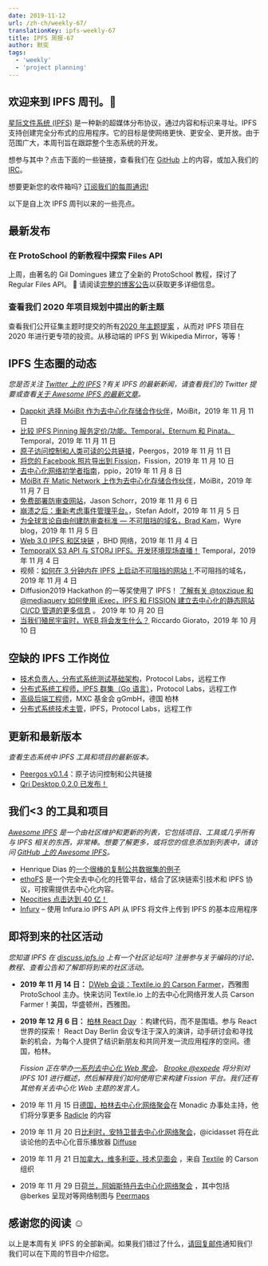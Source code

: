```yaml
---
date: 2019-11-12
url: /zh-ch/weekly-67/
translationKey: ipfs-weekly-67
title: IPFS 周报-67
author: 默奕
tags:
  - 'weekly'
  - 'project planning'
---
```


## 欢迎来到 IPFS 周刊。👋

[星际文件系统 (IPFS)](https://ipfs.io/) 是一种新的超媒体分布协议，通过内容和标识来寻址。IPFS 支持创建完全分布式的应用程序。它的目标是使网络更快、更安全、更开放。由于范围广大，本周刊旨在跟踪整个生态系统的开发。

想参与其中？点击下面的一些链接，查看我们在 [GitHub](https://github.com/ipfs) 上的内容，或加入我们的 [IRC](https://riot.im/app/#/room/#ipfs:matrix.org)。

想要更新您的收件箱吗? [订阅我们的每周通讯!](http://eepurl.com/gL2Pi5)

以下是自上次 IPFS 周刊以来的一些亮点。

## 最新发布

### 在 ProtoSchool 的新教程中探索 Files API

上周，由著名的 Gil Domingues 建立了全新的 ProtoSchool 教程，探讨了 Regular Files API。 🎉 请阅读[完整的博客公告](https://blog.ipfs.io/2019-11-06-explore-the-files-api-on-protoschool/)以获取更多详细信息。

### 查看我们 2020 年项目规划中提出的新主题

查看我们公开征集主题时提交的所有[2020 年主题提案](https://github.com/ipfs/roadmap/issues?q=is%3Aissue+is%3Aopen+label%3A%222020+Theme+Proposal%22) ，从而对 IPFS 项目在 2020 年进行更专项的投资。从移动端的 IPFS 到 Wikipedia Mirror，等等！

## IPFS 生态圈的动态

_您是否关注 [Twitter 上的 IPFS](https://twitter.com/IPFSbot) ?有关 IPFS 的最新新闻，请查看我们的 Twitter 提要或查看[关于 Awesome IPFS 的最新文章](https://awesome.ipfs.io/articles/)。_

- [Dappkit 选择 MóiBit 作为去中心化存储合作伙伴](https://medium.com/@moibit/dappkit-adopts-moibit-as-the-decentralized-storage-partner-8bb69d0658bb)，MóiBit，2019 年 11 月 11 日
- [比较 IPFS Pinning 服务定价/功能。Temporal，Eternum 和 Pinata。](https://medium.com/temporal-cloud/comparing-ipfs-pinning-services-pricing-functionality-temporal-eternum-pinata-d38b87a279d8) Temporal，2019 年 11 月 11 日
- [原子访问控制和人类可读的公共链接](https://peergos.org/blog#atomic_access_control_)，Peergos，2019 年 11 月 11 日
- [将您的 Facebook 照片导出到 Fission](https://blog.fission.codes/exporting-your-facebook-photos-to-fission/)，Fission，2019 年 11 月 10 日
- [去中心化网络初学者指南](https://medium.com/ppio/dweb-guide-a915cc7a9902)，ppio，2019 年 11 月 8 日
- [MóiBit 在 Matic Network 上作为去中心化存储合作伙伴](https://medium.com/moibit/m%C3%B3ibit-is-now-live-on-matic-network-as-the-decentralized-storage-partner-25c179dfd873)，MóiBit，2019 年 11 月 7 日
- [免费部署防审查网站](https://dev.to/0xbanana/deploy-a-censorship-resistant-website-for-free-clc)，Jason Schorr，2019 年 11 月 6 日
- [崩溃之后：重新考虑事件管理平台。](https://medium.com/t14g/decentralized-event-management-platforms-d1fce0748a26)，Stefan Adolf，2019 年 11 月 5 日
- [为全球言论自由创建防审查标准 — 不可阻挡的域名，Brad Kam](https://blog.sendwyre.com/creating-the-censorship-resistant-standard-for-global-free-speech-with-brad-kam-of-unstoppable-44e4c4c48b03)，Wyre blog，2019 年 11 月 5 日
- [Web 3.0 IPFS 和区块链](https://bhdnetwork.com/2019/11/04/web-3-0-ipfs-and-blockchain/) ，BHD 网络，2019 年 11 月 4 日
- [TemporalX S3 API 与 STORJ IPFS。开发环境现场直播！](https://medium.com/temporal-cloud/temporalx-s3-api-vs-storj-ipfs-development-environment-is-live-4b8ef5356b4b) Temporal，2019 年 11 月 4 日
- 视频：[如何在 3 分钟内在 IPFS 上启动不可阻挡的网站！](https://www.youtube.com/watch?time_continue=2&v=I9vTeAtELOk&feature=emb_logo)不可阻挡的域名，2019 年 11 月 4 日
- Diffusion2019 Hackathon 的一等奖使用了 IPFS！ [了解有关 @toxzique 和 @mediaquery 如何使用 iExec，IPFS 和 FISSION 建立去中心化的静态网站 CI/CD 管道的更多信息](https://twitter.com/iEx_ec/status/1186043294331162624) 。 2019 年 10 月 20 日
- [当我们殖民宇宙时，WEB 将会发生什么？](https://medium.com/@riccardogiorato/whats-going-to-happen-to-the-web-when-we-colonise-the-universe-76f8ccfc31fa) Riccardo Giorato，2019 年 10 月 10 日

## 空缺的 IPFS 工作岗位

- [技术负责人，分布式系统测试基础架构](https://jobs.lever.co/protocol/1ef5b878-573d-44fc-9fe6-c3745597c1fd)，Protocol Labs，远程工作
- [分布式系统工程师，IPFS 群集（Go 语言）](https://jobs.lever.co/protocol/29207ca7-76a4-470f-b94a-e24244f9adc1)，Protocol Labs，远程工作
- [高级后端工程师](https://www.golangprojects.com/golang-go-job-dcr-Senior-Backend-Engineer-Berlin-MXC-Foundation-gGmbH.html)，MXC 基金会 gGmbH，德国 柏林
- [分布式系统技术主管](https://jobs.lever.co/protocol/9283f9b0-de64-4e1f-a221-5d02b0202198)，IPFS，Protocol Labs，远程工作

## 更新和最新版本

_查看生态系统中 IPFS 工具和项目的最新版本。_

- [Peergos v0.1.4](https://alpha.peergos.net/public/peergos/releases/v0.1.4)：原子访问控制和公共链接
- [Qri Desktop 0.2.0 已发布！](https://github.com/qri-io/desktop/releases/tag/v0.2.0)

## 我们<3 的工具和项目

_[Awesome IPFS](https://awesome.ipfs.io/) 是一个由社区维护和更新的列表，它包括项目、工具或几乎所有与 IPFS 相关的东西，非常棒。想要了解更多，或将您的信息添加到列表中，请访问 [GitHub 上的 Awesome IPFS](https://github.com/ipfs/awesome-ipfs)。_

- Henrique Dias 的[一个很棒的复制公共数据集的例子](https://twitter.com/daviddias/status/1187666725245992960)
- [ethoFS](https://ethofs.com/) 是一个完全去中心化的托管平台，结合了区块链索引技术和 IPFS 协议，可按需提供去中心化内容。
- [Neocities 点击达到 40 亿！](https://twitter.com/neocities/status/1192990722317635584?s=20)
- [Infury](https://github.com/carsenk/infury) – 使用 Infura.io IPFS API 从 IPFS 将文件上传到 IPFS 的基本应用程序

## 即将到来的社区活动

_您知道 IPFS 在 [discuss.ipfs.io](https://discuss.ipfs.io/) 上有一个社区论坛吗? 注册参与关于编码的讨论、教程、查看公告和了解即将到来的社区活动。_

- **2019 年 11 月 14 日：** [DWeb 会谈：Textile.io 的 Carson Farmer](https://www.meetup.com/ProtoSchool-Seattle-Learn-to-Make-the-Decentralized-Web/events/263590720/)，西雅图 ProtoSchool 主办。快来访问 Textile.io 上的去中心化网络开发人员 Carson Farmer！美国，华盛顿州，西雅图。
- **2019 年 12 月 6 日：** [柏林 React Day](https://reactday.berlin/) ：构建代码，而不是围墙。参与 React 世界的探索！ React Day Berlin 会议专注于深入的演讲，动手研讨会和寻找新的机会，为每个人提供了结识新朋友和共同开发一流应用程序的空间。德国，柏林。

  _Fission 正在举办[一系列去中心化 Web 聚会](https://blog.fission.codes/november2019-europe-meetups/)。 [Brooke @expede](https://github.com/expede) 将分别对 IPFS 101 进行概述，然后解释我们如何使用它来构建 Fission 平台。我们还有其他有关去中心化 Web 主题的发言人。_

- 2019 年 11 月 15 日[德国，柏林去中心化网络聚会](https://ti.to/fission/decentralized-web-meetup-berlin)在 Monadic 办事处主持，他们将分享更多 [Radicle](https://radicle.xyx) 的内容
- 2019 年 11 月 20 日[比利时，安特卫普去中心化网络聚会](https://ti.to/fission/decentralized-web-meetup-belgium)，@icidasset 将在此谈论他的去中心化音乐播放器 [Diffuse](https://diffuse.sh)
- 2019 年 11 月 21 日[加拿大，维多利亚，技术见面会](https://ti.to/fission/victoria-tech-meetup-2019) ，来自 [Textile](https://textile.io) 的 Carson 组织
- 2019 年 11 月 29 日[荷兰，阿姆斯特丹去中心化网络聚会](https://ti.to/fission/decentralized-web-meetup-amsterdam) ，其中包括 @berkes 呈现对等网络制图与 [Peermaps](https://peermaps.org/)

## 感谢您的阅读 ☺️

以上是本周有关 IPFS 的全部新闻。如果我们错过了什么，[请回复邮件](mailto:newsletter@ipfs.io)通知我们! 我们可以在下周的节目中介绍您。
